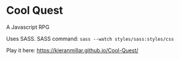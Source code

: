 # Cool Quest
A Javascript RPG

Uses SASS. SASS command: `sass --watch styles/sass:styles/css`

Play it here: https://kieranmillar.github.io/Cool-Quest/
